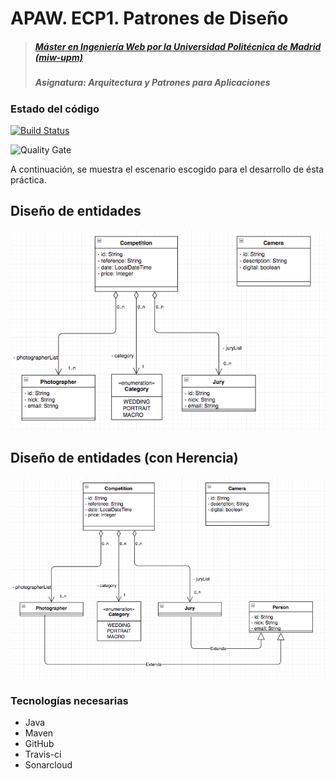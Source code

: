 # APAW. ECP1. Patrones de Diseño

> ##### [Máster en Ingeniería Web por la Universidad Politécnica de Madrid (miw-upm)](http://miw.etsisi.upm.es)
> ##### Asignatura: *Arquitectura y Patrones para Aplicaciones*

### Estado del código

[![Build Status](https://travis-ci.org/AngelicaGuaman/APAW.EPC1.angelica.guaman.svg?branch=master)](https://travis-ci.org/AngelicaGuaman/APAW.EPC1.angelica.guaman)

![Quality Gate](https://sonarcloud.io/api/project_badges/measure?project=es.upm.miw:APAW.EPC1.angelica.guaman&metric=alert_status)

A continuación, se muestra el escenario escogido para el desarrollo de ésta práctica.

## Diseño de entidades
![entities](https://github.com/AngelicaGuaman/APAW.EPC1.angelica.guaman/blob/master/docs/entities/entities.png)

## Diseño de entidades (con Herencia)
![entities-inheritance](https://github.com/AngelicaGuaman/APAW.EPC1.angelica.guaman/blob/develop/docs/entities/entities-inheritance.png)

### Tecnologías necesarias
* Java
* Maven
* GitHub
* Travis-ci
* Sonarcloud


